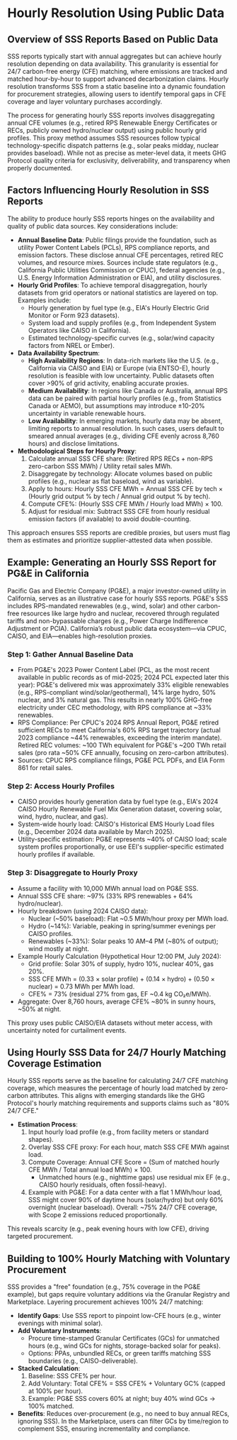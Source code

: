 # Hourly Resolution Using Public Data

## **Overview of SSS Reports Based on Public Data**

SSS reports typically start with annual aggregates but can achieve hourly resolution depending on data availability. This granularity is essential for 24/7 carbon-free energy (CFE) matching, where emissions are tracked and matched hour-by-hour to support advanced decarbonization claims. Hourly resolution transforms SSS from a static baseline into a dynamic foundation for procurement strategies, allowing users to identify temporal gaps in CFE coverage and layer voluntary purchases accordingly.

The process for generating hourly SSS reports involves disaggregating annual CFE volumes (e.g., retired RPS Renewable Energy Certificates or RECs, publicly owned hydro/nuclear output) using public hourly grid profiles. This proxy method assumes SSS resources follow typical technology-specific dispatch patterns (e.g., solar peaks midday, nuclear provides baseload). While not as precise as meter-level data, it meets GHG Protocol quality criteria for exclusivity, deliverability, and transparency when properly documented.

## **Factors Influencing Hourly Resolution in SSS Reports**

The ability to produce hourly SSS reports hinges on the availability and quality of public data sources. Key considerations include:

* **Annual Baseline Data**: Public filings provide the foundation, such as utility Power Content Labels (PCLs), RPS compliance reports, and emission factors. These disclose annual CFE percentages, retired REC volumes, and resource mixes. Sources include state regulators (e.g., California Public Utilities Commission or CPUC), federal agencies (e.g., U.S. Energy Information Administration or EIA), and utility disclosures.
* **Hourly Grid Profiles**: To achieve temporal disaggregation, hourly datasets from grid operators or national statistics are layered on top. Examples include:
  * Hourly generation by fuel type (e.g., EIA's Hourly Electric Grid Monitor or Form 923 datasets).
  * System load and supply profiles (e.g., from Independent System Operators like CAISO in California).
  * Estimated technology-specific curves (e.g., solar/wind capacity factors from NREL or Ember).
* **Data Availability Spectrum**:
  * **High Availability Regions**: In data-rich markets like the U.S. (e.g., California via CAISO and EIA) or Europe (via ENTSO-E), hourly resolution is feasible with low uncertainty. Public datasets often cover >90% of grid activity, enabling accurate proxies.
  * **Medium Availability**: In regions like Canada or Australia, annual RPS data can be paired with partial hourly profiles (e.g., from Statistics Canada or AEMO), but assumptions may introduce ±10-20% uncertainty in variable renewable hours.
  * **Low Availability**: In emerging markets, hourly data may be absent, limiting reports to annual resolution. In such cases, users default to smeared annual averages (e.g., dividing CFE evenly across 8,760 hours) and disclose limitations.
* **Methodological Steps for Hourly Proxy**:
  1. Calculate annual SSS CFE share: (Retired RPS RECs + non-RPS zero-carbon SSS MWh) / Utility retail sales MWh.
  2. Disaggregate by technology: Allocate volumes based on public profiles (e.g., nuclear as flat baseload, wind as variable).
  3. Apply to hours: Hourly SSS CFE MWh = Annual SSS CFE by tech × (Hourly grid output % by tech / Annual grid output % by tech).
  4. Compute CFE%: (Hourly SSS CFE MWh / Hourly load MWh) × 100.
  5. Adjust for residual mix: Subtract SSS CFE from hourly residual emission factors (if available) to avoid double-counting.

This approach ensures SSS reports are credible proxies, but users must flag them as estimates and prioritize supplier-attested data when possible.

## **Example: Generating an Hourly SSS Report for PG\&E in California**

Pacific Gas and Electric Company (PG\&E), a major investor-owned utility in California, serves as an illustrative case for hourly SSS reports. PG\&E's SSS includes RPS-mandated renewables (e.g., wind, solar) and other carbon-free resources like large hydro and nuclear, recovered through regulated tariffs and non-bypassable charges (e.g., Power Charge Indifference Adjustment or PCIA). California’s robust public data ecosystem—via CPUC, CAISO, and EIA—enables high-resolution proxies.

### **Step 1: Gather Annual Baseline Data**

* From PG\&E's 2023 Power Content Label (PCL, as the most recent available in public records as of mid-2025; 2024 PCL expected later this year): PG\&E's delivered mix was approximately 33% eligible renewables (e.g., RPS-compliant wind/solar/geothermal), 14% large hydro, 50% nuclear, and 3% natural gas. This results in nearly 100% GHG-free electricity under CEC methodology, with RPS compliance at \~33% renewables.
* RPS Compliance: Per CPUC's 2024 RPS Annual Report, PG\&E retired sufficient RECs to meet California's 60% RPS target trajectory (actual 2023 compliance \~44% renewables, exceeding the interim mandate). Retired REC volumes: \~100 TWh equivalent for PG\&E's \~200 TWh retail sales (pro rata \~50% CFE annually, focusing on zero-carbon attributes).
* Sources: CPUC RPS compliance filings, PG\&E PCL PDFs, and EIA Form 861 for retail sales.

### **Step 2: Access Hourly Profiles**

* CAISO provides hourly generation data by fuel type (e.g., EIA's 2024 CAISO Hourly Renewable Fuel Mix Generation dataset, covering solar, wind, hydro, nuclear, and gas).
* System-wide hourly load: CAISO's Historical EMS Hourly Load files (e.g., December 2024 data available by March 2025).
* Utility-specific estimation: PG\&E represents \~40% of CAISO load; scale system profiles proportionally, or use EEI's supplier-specific estimated hourly profiles if available.

### **Step 3: Disaggregate to Hourly Proxy**

* Assume a facility with 10,000 MWh annual load on PG\&E SSS.
* Annual SSS CFE share: \~97% (33% RPS renewables + 64% hydro/nuclear).
* Hourly breakdown (using 2024 CAISO data):
  * Nuclear (\~50% baseload): Flat \~0.5 MWh/hour proxy per MWh load.
  * Hydro (\~14%): Variable, peaking in spring/summer evenings per CAISO profiles.
  * Renewables (\~33%): Solar peaks 10 AM–4 PM (\~80% of output); wind mostly at night.
* Example Hourly Calculation (Hypothetical Hour 12:00 PM, July 2024):
  * Grid profile: Solar 30% of supply, hydro 10%, nuclear 40%, gas 20%.
  * SSS CFE MWh = (0.33 × solar profile) + (0.14 × hydro) + (0.50 × nuclear) = 0.73 MWh per MWh load.
  * CFE% = 73% (residual 27% from gas, EF \~0.4 kg CO₂e/MWh).
* Aggregate: Over 8,760 hours, average CFE% \~80% in sunny hours, \~50% at night.

This proxy uses public CAISO/EIA datasets without meter access, with uncertainty noted for curtailment events.

## **Using Hourly SSS Data for 24/7 Hourly Matching Coverage Estimation**

Hourly SSS reports serve as the baseline for calculating 24/7 CFE matching coverage, which measures the percentage of hourly load matched by zero-carbon attributes. This aligns with emerging standards like the GHG Protocol's hourly matching requirements and supports claims such as "80% 24/7 CFE."

* **Estimation Process**:
  1. Input hourly load profile (e.g., from facility meters or standard shapes).
  2. Overlay SSS CFE proxy: For each hour, match SSS CFE MWh against load.
  3. Compute Coverage: Annual CFE Score = (Sum of matched hourly CFE MWh / Total annual load MWh) × 100.
     * Unmatched hours (e.g., nighttime gaps) use residual mix EF (e.g., CAISO hourly residuals, often fossil-heavy).
  4. Example with PG\&E: For a data center with a flat 1 MWh/hour load, SSS might cover 90% of daytime hours (solar/hydro) but only 60% overnight (nuclear baseload). Overall: \~75% 24/7 CFE coverage, with Scope 2 emissions reduced proportionally.

This reveals scarcity (e.g., peak evening hours with low CFE), driving targeted procurement.

## **Building to 100% Hourly Matching with Voluntary Procurement**

SSS provides a "free" foundation (e.g., 75% coverage in the PG\&E example), but gaps require voluntary additions via the Granular Registry and Marketplace. Layering procurement achieves 100% 24/7 matching:

* **Identify Gaps**: Use SSS report to pinpoint low-CFE hours (e.g., winter evenings with minimal solar).
* **Add Voluntary Instruments**:
  * Procure time-stamped Granular Certificates (GCs) for unmatched hours (e.g., wind GCs for nights, storage-backed solar for peaks).
  * Options: PPAs, unbundled RECs, or green tariffs matching SSS boundaries (e.g., CAISO-deliverable).
* **Stacked Calculation**:
  1. Baseline: SSS CFE% per hour.
  2. Add Voluntary: Total CFE% = SSS CFE% + Voluntary GC% (capped at 100% per hour).
  3. Example: PG\&E SSS covers 60% at night; buy 40% wind GCs → 100% matched.
* **Benefits**: Reduces over-procurement (e.g., no need to buy annual RECs, ignoring SSS). In the Marketplace, users can filter GCs by time/region to complement SSS, ensuring incrementality and compliance.
